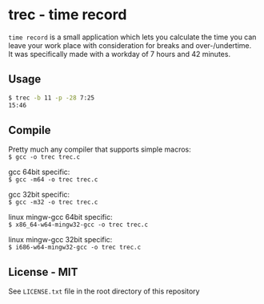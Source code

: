 # trec - time record
`time record` is a small application which lets you calculate the time you can leave your work place with consideration for breaks and over-/undertime.\
It was specifically made with a workday of 7 hours and 42 minutes.

## Usage
```sh
$ trec -b 11 -p -28 7:25
15:46

```

## Compile
Pretty much any compiler that supports simple macros:\
`$ gcc -o trec trec.c`

gcc 64bit specific:\
`$ gcc -m64 -o trec trec.c`

gcc 32bit specific:\
`$ gcc -m32 -o trec trec.c`

linux mingw-gcc 64bit specific:\
`$ x86_64-w64-mingw32-gcc -o trec trec.c`


linux mingw-gcc 32bit specific:\
`$ i686-w64-mingw32-gcc -o trec trec.c`

## License - MIT
See `LICENSE.txt` file in the root directory of this repository
